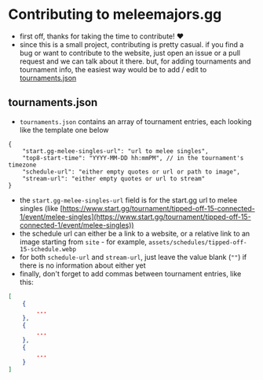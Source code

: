 # Contributing to meleemajors.gg

- first off, thanks for taking the time to contribute! ❤️
- since this is a small project, contributing is pretty casual. if you find a bug or want to contribute to the website, just open an issue or a pull request and we can talk about it there. but, for adding tournaments and tournament info, the easiest way would be to add / edit to [tournaments.json](ssg/src/tournaments.json)

## tournaments.json

- `tournaments.json` contains an array of tournament entries, each looking like the template one below

```jsonc
{
    "start.gg-melee-singles-url": "url to melee singles",
    "top8-start-time": "YYYY-MM-DD hh:mmPM", // in the tournament's timezone
    "schedule-url": "either empty quotes or url or path to image",
    "stream-url": "either empty quotes or url to stream"
}
```

- the `start.gg-melee-singles-url` field is for the start.gg url to melee singles (like [https://www.start.gg/tournament/tipped-off-15-connected-1/event/melee-singles](https://www.start.gg/tournament/tipped-off-15-connected-1/event/melee-singles))
- the schedule url can either be a link to a website, or a relative link to an image starting from `site` - for example, `assets/schedules/tipped-off-15-schedule.webp`
- for both `schedule-url` and `stream-url`, just leave the value blank (`""`) if there is no information about either yet
- finally, don't forget to add commas between tournament entries, like this:

```json
[
    {
        ...
    },
    {
        ...
    },
    {
        ...
    }
]
```
